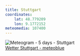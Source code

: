 ```yaml
---
title: Stuttgart
coordinates:
    lat: 48.779209
    lon: 9.1772152
meteomedia: 107400
---
```

<img src="//my.meteoblue.com/visimage/meteogram_web?look=KILOMETER_PER_HOUR%2CCELSIUS%2CMILLIMETER&apikey=5838a18e295d&temperature=C&windspeed=kmh&precipitationamount=mm&winddirection=3char&city=Stuttgart&iso2=de&lat=48.782299&lon=9.177020&asl=252&tz=Europe%2FBerlin&lang=de&sig=a86db103ee5f9645c8cf6d515d53a90b" srcset="//my.meteoblue.com/visimage/meteogram_web_hd?look=KILOMETER_PER_HOUR%2CCELSIUS%2CMILLIMETER&apikey=5838a18e295d&temperature=C&windspeed=kmh&precipitationamount=mm&winddirection=3char&city=Stuttgart&iso2=de&lat=48.782299&lon=9.177020&asl=252&tz=Europe%2FBerlin&lang=de&sig=7ae31cd04b5523e9a2244a23a80cd8d7 1.4x" alt="Meteogram - 5 days - Stuttgart"><a href="https://www.meteoblue.com/de/wetter/woche/stuttgart_deutschland_2825297" target="_blank" style="display: block;">Wetter Stuttgart - meteoblue</a>